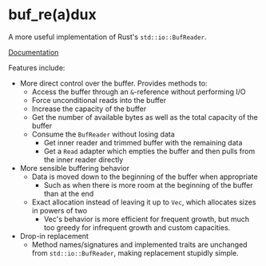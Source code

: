 # buf_re(a)dux

A more useful implementation of Rust's `std::io::BufReader`. 

[Documentation](http://cybergeek94.github.io/buf_redux/buf_redux/)

Features include:

* More direct control over the buffer. Provides methods to:
  * Access the buffer through an `&`-reference without performing I/O
  * Force unconditional reads into the buffer
  * Increase the capacity of the buffer
  * Get the number of available bytes as well as the total capacity of the buffer
  * Consume the `BufReader` without losing data
    * Get inner reader and trimmed buffer with the remaining data
    * Get a `Read` adapter which empties the buffer and then pulls from the inner reader directly
* More sensible buffering behavior
  * Data is moved down to the beginning of the buffer when appropriate
    * Such as when there is more room at the beginning of the buffer than at the end
  * Exact allocation instead of leaving it up to `Vec`, which allocates sizes in powers of two
    * Vec's behavior is more efficient for frequent growth, but much too greedy for infrequent growth and custom capacities.
* Drop-in replacement
  * Method names/signatures and implemented traits are unchanged from `std::io::BufReader`, making replacement stupidly simple.
